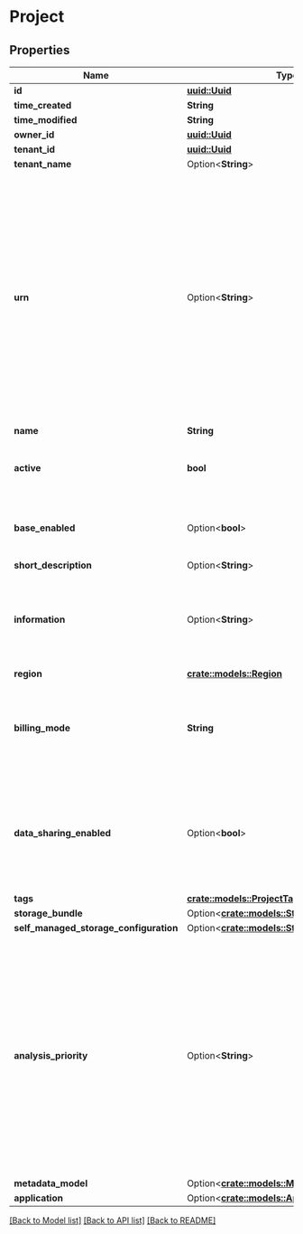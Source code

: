 # Project

## Properties

Name | Type | Description | Notes
------------ | ------------- | ------------- | -------------
**id** | [**uuid::Uuid**](uuid::Uuid.md) |  | 
**time_created** | **String** |  | 
**time_modified** | **String** |  | 
**owner_id** | [**uuid::Uuid**](uuid::Uuid.md) |  | 
**tenant_id** | [**uuid::Uuid**](uuid::Uuid.md) |  | 
**tenant_name** | Option<**String**> |  | [optional]
**urn** | Option<**String**> | The URN of the project. The format is urn:ilmn:ica:\\<type of the object\\>:\\<ID of the object\\>#\\<optional human readable hint representing the object\\>. The hint can be omitted, in that case the hashtag (#) must also be omitted. | [optional]
**name** | **String** |  | 
**active** | **bool** | Indicates whether the project is active or hidden. | 
**base_enabled** | Option<**bool**> | Indicates whether the project is base enabled. | [optional]
**short_description** | Option<**String**> |  | [optional]
**information** | Option<**String**> | Information about the project. Note that the value of this field can be arbitrary large. | [optional]
**region** | [**crate::models::Region**](Region.md) |  | 
**billing_mode** | **String** | The billing mode of the project. It determines who pays for the costs linked to the project. | 
**data_sharing_enabled** | Option<**bool**> | Indicates whether the Data and Samples created in this Project can be linked to other Projects. | [optional]
**tags** | [**crate::models::ProjectTag**](ProjectTag.md) |  | 
**storage_bundle** | Option<[**crate::models::StorageBundle**](StorageBundle.md)> |  | [optional]
**self_managed_storage_configuration** | Option<[**crate::models::StorageConfiguration**](StorageConfiguration.md)> |  | [optional]
**analysis_priority** | Option<**String**> | Indicates the priority given to a project and its analyses within a single tenant. Note that for a PUT call, when not providing a value for this attribute (null value or absent attribute), the persisted value will not change. | [optional]
**metadata_model** | Option<[**crate::models::MetadataModel**](MetadataModel.md)> |  | [optional]
**application** | Option<[**crate::models::Application**](Application.md)> |  | [optional]

[[Back to Model list]](../README.md#documentation-for-models) [[Back to API list]](../README.md#documentation-for-api-endpoints) [[Back to README]](../README.md)


